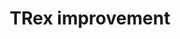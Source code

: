 ---
layout: research_project
title: "TRex improvement"

description: "Improve fish tracking with color tags"
filename: improve_fish_tracking_with_color_tags
category: research
img_filename: "assets/img/projects/trex.png"
date_start: 2022
date_end: 2022
duration: "3 months"
type: "Postdoc"

partners: "LIENSs (lab)"

members:
  - organization: "L3i"
    members: ["Jean-Christophe Burie", "Marie-Neige Chapel"]
  - organization: "LIENSs"
    members: ["Christel Lefrançois"]

project_abstract: "Although UV filters are detected in high concentrations in aquatic ecosystems, bio-accumulated and bio-magnified in the food chain, their toxicity remains poorly assessed. Indeed, despite research into the toxicity of these compounds in freshwater ecosystems, little attention has been paid to marine ecosystems. In parallel with UV filter contamination, heat waves cause drastic increases in water temperature. While a few studies have focused on the impact of UV filters, none have examined the combined effects of these 2 factors (i.e. UV filter contamination and temperature rise) on marine organisms."

keywords: "computer vision, background subtraction"
---